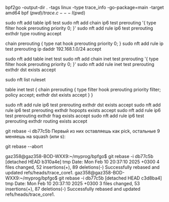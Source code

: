 bpf2go -output-dir . -tags linux -type trace_info -go-package=main -target amd64 bpf $(pwd)/trace.c -- -I$(pwd)



sudo nft add table ip6 test
sudo nft add chain ip6 test prerouting '{ type filter hook prerouting priority 0; }'
sudo nft add rule ip6 test prerouting exthdr type routing accept

chain prerouting {
    type nat hook prerouting priority 0;
}
sudo nft add rule ip test prerouting ip daddr 192.168.1.0/24 accept




sudo nft add table inet test
sudo nft add chain inet test prerouting '{ type filter hook prerouting priority 0; }'
sudo nft add rule inet test prerouting exthdr dst exists accept


sudo nft list ruleset

table inet test {
        chain prerouting {
                type filter hook prerouting priority filter; policy accept;
                exthdr dst exists accept
        }
}


sudo nft add rule ip6 test prerouting exthdr dst exists accept
sudo nft add rule ip6 test prerouting exthdr hopopts exists accept
sudo nft add rule ip6 test prerouting exthdr frag exists accept
sudo nft add rule ip6 test prerouting exthdr routing exists accept



git rebase -i db77c5b 
Первый из них оставляешь как pick, остальные 9 меняешь на squash (или s):

git rebase --abort


gaz358@gaz358-BOD-WXX9:~/myprog/bpfgo$ git rebase -i db77c5b 
[detached HEAD b310a4e] tmp
 Date: Mon Feb 10 20:37:10 2025 +0300
 4 files changed, 52 insertions(+), 89 deletions(-)
Successfully rebased and updated refs/heads/trace_core1.
gaz358@gaz358-BOD-WXX9:~/myprog/bpfgo$ git rebase -i db77c5b
[detached HEAD c3d8ba4] tmp
 Date: Mon Feb 10 20:37:10 2025 +0300
 3 files changed, 53 insertions(+), 87 deletions(-)
Successfully rebased and updated refs/heads/trace_core1.













